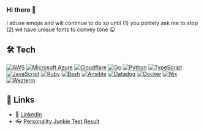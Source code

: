 ### Hi there 👋
<!--
**cynicaljoy/cynicaljoy** is a ✨ _special_ ✨ repository because its `README.md` (this file) appears on your GitHub profile.

Here are some ideas to get you started:

- 🔭 I’m currently working on ...
- 🌱 I’m currently learning ...
- 👯 I’m looking to collaborate on ...
- 🤔 I’m looking for help with ...
- 💬 Ask me about ...
- 📫 How to reach me: ...
- 😄 Pronouns: ...
- ⚡ Fun fact: ...
-->

I abuse emojis and will continue to do so until (1) you politely ask me to stop (2) we have unique fonts to convey tone 😛

## 🛠️ Tech

[![AWS](https://img.shields.io/badge/AWS-%23FF9900.svg?logo=amazon-web-services&logoColor=white)](#)
[![Microsoft Azure](https://custom-icon-badges.demolab.com/badge/Microsoft%20Azure-0089D6?logo=msazure&logoColor=white)](#)
[![Cloudflare](https://img.shields.io/badge/Cloudflare-F38020?logo=Cloudflare&logoColor=white)](#)
[![Go](https://img.shields.io/badge/Go-%2300ADD8.svg?&logo=go&logoColor=white)](#)
[![Python](https://img.shields.io/badge/Python-3776AB?logo=python&logoColor=fff)](#)
[![TypeScript](https://img.shields.io/badge/TypeScript-3178C6?logo=typescript&logoColor=fff)](#)
[![JavaScript](https://img.shields.io/badge/JavaScript-F7DF1E?logo=javascript&logoColor=000)](#)
[![Ruby](https://img.shields.io/badge/Ruby-%23CC342D.svg?&logo=ruby&logoColor=white)](#)
[![Bash](https://img.shields.io/badge/Bash-4EAA25?logo=gnubash&logoColor=fff)](#)
[![Ansible](https://img.shields.io/badge/ansible-000000?logo=ansible&logoColor=white)](#)
[![Datadog](https://img.shields.io/badge/Datadog-632CA6?logo=datadog&logoColor=fff)](#)
[![Docker](https://img.shields.io/badge/Docker-2496ED?logo=docker&logoColor=fff)](#)
[![Nix](https://img.shields.io/badge/Nix-5277C3.svg?&logo=NixOS&logoColor=white)](#)
[![Wezterm](https://img.shields.io/badge/Wezterm-4E49EE?logo=wezterm&logoColor=fff)](#)


## 🔗 Links

- 💼 [LinkedIn](https://www.linkedin.com/in/darrencham)
- 👓 [Personality Junkie Test Result](https://personalityjunkie.com/test-result-infp/)
